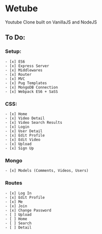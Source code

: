 # Wetube

Youtube Clone built on VanillaJS and NodeJS

## To Do:

### Setup:

    - [x] ES6
    - [x] Express Server
    - [x] Middlewares
    - [x] Router
    - [x] MVC
    - [x] Pug Templates
    - [x] MongoDB Connection
    - [x] Webpack ES6 + SaSS

### CSS:

    - [x] Home
    - [x] Video Detail
    - [x] Video Search Results
    - [x] Login
    - [x] User Detail
    - [x] Edit Profile
    - [x] Edit Video
    - [x] Upload
    - [x] Sign Up

### Mongo

    - [x] Models (Comments, Videos, Users)

### Routes

    - [x] Log In
    - [x] Edit Profile
    - [x] Me
    - [x] Join
    - [x] Change Password
    - [ ] Upload
    - [ ] Home
    - [ ] Search
    - [ ] Detail
